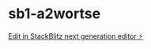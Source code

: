 # sb1-a2wortse

[Edit in StackBlitz next generation editor ⚡️](https://stackblitz.com/~/github.com/NithinChallagulla/sb1-a2wortse)